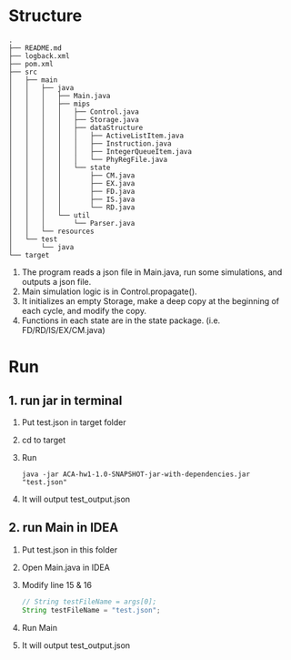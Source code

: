 # Structure

```
.
├── README.md
├── logback.xml
├── pom.xml
├── src
│   ├── main
│   │   ├── java
│   │   │   ├── Main.java
│   │   │   ├── mips
│   │   │   │   ├── Control.java
│   │   │   │   ├── Storage.java
│   │   │   │   ├── dataStructure
│   │   │   │   │   ├── ActiveListItem.java
│   │   │   │   │   ├── Instruction.java
│   │   │   │   │   ├── IntegerQueueItem.java
│   │   │   │   │   └── PhyRegFile.java
│   │   │   │   └── state
│   │   │   │       ├── CM.java
│   │   │   │       ├── EX.java
│   │   │   │       ├── FD.java
│   │   │   │       ├── IS.java
│   │   │   │       └── RD.java
│   │   │   └── util
│   │   │       └── Parser.java
│   │   └── resources
│   └── test
│       └── java
└── target
```

1. The program reads a json file in Main.java, run some simulations, and outputs a json file.
2. Main simulation logic is in Control.propagate().
3. It initializes an empty Storage, make a deep copy at the beginning of each cycle, and modify the copy.
4. Functions in each state are in the state package. (i.e. FD/RD/IS/EX/CM.java)

# Run

## 1. run jar in terminal

1. Put test.json in target folder

2. cd to target

3. Run

   ```
   java -jar ACA-hw1-1.0-SNAPSHOT-jar-with-dependencies.jar "test.json"
   ```

4. It will output test_output.json

## 2. run Main in IDEA

1. Put test.json in this folder

2. Open Main.java in IDEA

3. Modify line 15 & 16

   ```java
   // String testFileName = args[0];
   String testFileName = "test.json";
   ```

4. Run Main

5. It will output test_output.json